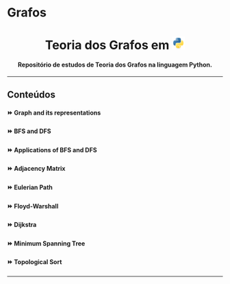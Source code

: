 # Grafos

<div align="center">
  <h1>Teoria dos Grafos em <img src="https://github.com/devicons/devicon/blob/master/icons/python/python-original.svg"  alt="c" height=30/></h1>
  
  #### Repositório de estudos de Teoria dos Grafos na linguagem Python.
  
</div>

---
<h2 id="conteudos">Conteúdos</h2>

#### :fast_forward: Graph and its representations

#### :fast_forward: BFS and DFS

#### :fast_forward: Applications of BFS and DFS

#### :fast_forward: Adjacency Matrix

#### :fast_forward: Eulerian Path

#### :fast_forward: Floyd-Warshall

#### :fast_forward: Dijkstra

#### :fast_forward: Minimum Spanning Tree

#### :fast_forward: Topological Sort
<hr>
